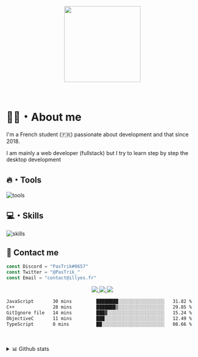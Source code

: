 <p align="center">
<a href="https://illyes.fr" target="blank"><img align="center" width="200" src="./assets/logo-text.svg" class="center"></img></a>
</p>
<br/>

# 👋🏽・About me

I'm a French student (🇫🇷) passionate about development and that since 2018.

I am mainly a web developer (fullstack) but I try to learn step by step the desktop development

## 🔥・Tools

![tools](https://skillicons.dev/icons?i=idea,figma,postman,cloudflare)

## 💻・Skills

![skills](https://skillicons.dev/icons?i=ts,js,html,css,php,nodejs,sass,mysql,bots,git,github,nuxtjs,vue,adonis)
## 💬 Contact me

```js
const Discord = "PasTrik#0657"
const Twitter = "@PasTrik_"
const Email = "contact@illyes.fr"
```
<p align="center">
<a href="https://discord.com/users/508631890190663680">
    <img src="https://skillicons.dev/icons?i=discord"/>
</a>
<a href="https://twitter.com/PasTrik_">
    <img src="https://skillicons.dev/icons?i=twitter"/>
</a>
<a href="mailto:contact@illyes.codes">
    <img src="https://skillicons.dev/icons?i=md"/>
</a>
</p>

<!--START_SECTION:waka-->

```txt
JavaScript       30 mins         ████████░░░░░░░░░░░░░░░░░   31.82 %
C++              28 mins         ███████▒░░░░░░░░░░░░░░░░░   29.85 %
GitIgnore file   14 mins         ███▓░░░░░░░░░░░░░░░░░░░░░   15.24 %
ObjectiveC       11 mins         ███░░░░░░░░░░░░░░░░░░░░░░   12.49 %
TypeScript       8 mins          ██░░░░░░░░░░░░░░░░░░░░░░░   08.66 %
```

<!--END_SECTION:waka-->
<br/>
<br/>

<details>
<summary>📊 Github stats</summary>

> Some stats about my GitHub account

<p align="center">
<img src="https://github-readme-stats.vercel.app/api?username=pastrik&theme=github_dark&show_icons=true"/>
<img src="https://codestats-readme.avior.me/api/top-langs/?username=PasTrik"/>
<img src="https://streak-stats.demolab.com/?user=PasTrik"/>
<br/>
<img src="https://github-readme-stats.vercel.app/api/top-langs/?username=pastrik&layout=compact"/>
</p>
</details>
